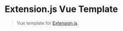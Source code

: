 # Extension.js Vue Template

> Vue template for [Extension.js](https://github.com/cezaraugusto/extension).
